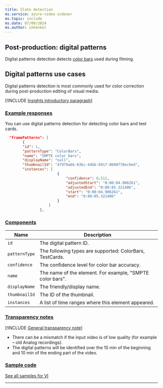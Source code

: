```yaml
---
title: Slate detection
ms.service: azure-video-indexer
ms.topic: include
ms.date: 07/09/2024
ms.author: inhenkel
---
```


## Post-production: digital patterns

Digital patterns detection detects [color bars](https://en.wikipedia.org/wiki/SMPTE_color_bars) used during filming.

## Digital patterns use cases

Digital patterns detection is most commonly used for color correction during post-production editing of visual media.

[!INCLUDE [Insights introductory paragraph](insights-intro-paragraph.md)]

### [Example responses](#tab/patternsresponse)

You can use digital patterns detection for detecting color bars and test cards.

```json
  "framePatterns": [
        {
        "id": 1,
        "patternType": "ColorBars",
        "name": "SMPTE color bars",
        "displayName": "null",
        "thumbnailId": "47979a6b-63bc-44bb-b917-0600f78ec9ed",
        "instances": [
                        {
                            "confidence": 0.512,
                            "adjustedStart": "0:00:04.906261",
                            "adjustedEnd": "0:00:05.321406",
                            "start": "0:00:04.906261",
                            "end": "0:00:05.321406"
                        }
                    ]
                },
```

### [Components](#tab/patternscomponents)

|Name|Description|
|---|---|
|`id`|The digital pattern ID.|
|`patternType`|The following types are supported: ColorBars, TestCards.|
|`confidence`|The confidence level for color bar accuracy.|
|`name`|The name of the element. For example, "SMPTE color bars".|
|`displayName`| The friendly/display name.
|`thumbnailId`|The ID of the thumbnail.|
|`instances`|A list of time ranges where this element appeared.|

### [Transparency notes](#tab/patternstransnote)

[!INCLUDE [General transparency note](read-general-transparency-note.md)]

- There can be a mismatch if the input video is of low quality (for example – old Analog recordings). 
- The digital patterns will be identified over the 10 min of the beginning and 10 min of the ending part of the video.

### [Sample code](#tab/patternssamplecode)

[See all samples for VI](https://github.com/Azure-Samples/azure-video-indexer-samples)

---